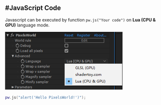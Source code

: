 #JavaScript Code
---
Javascript can be executed by function ```pw.js("Your code")``` on **Lua (CPU & GPU)** language mode. 



![LuaMode](LuaMode.png)


```lua:executeJS.lua
pw.js("alert('Hello PixelsWorld!')");
```
